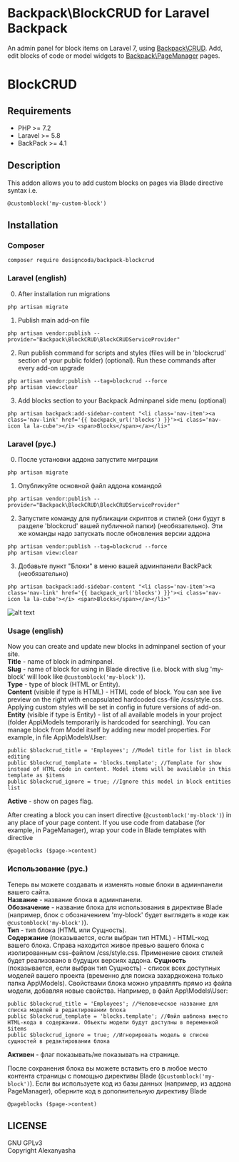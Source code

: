 # Backpack\BlockCRUD for Laravel Backpack

An admin panel for block items on Laravel 7, using [Backpack\CRUD](https://github.com/Laravel-Backpack/crud). Add, edit blocks of code or model widgets to [Backpack\PageManager](https://github.com/Laravel-Backpack/pagemanager) pages. 

# BlockCRUD

## Requirements
- PHP >= 7.2
- Laravel >= 5.8
- BackPack >= 4.1
 
## Description
This addon allows you to add custom blocks on pages via Blade directive syntax i.e.
```
@customblock('my-custom-block')
```


## Installation

### Composer
```
composer require designcoda/backpack-blockcrud
```

### Laravel (english)

0. After installation run migrations 
```
php artisan migrate
```

1. Publish main add-on file
```
php artisan vendor:publish --provider="Backpack\BlockCRUD\BlockCRUDServiceProvider"
```

2. Run publish command for scripts and styles (files will be in 'blockcrud' section of your public folder) (optional). Run these commands after every add-on upgrade
```
php artisan vendor:publish --tag=blockcrud --force
php artisan view:clear
```

3. Add blocks section to your Backpack Adminpanel side menu (optional)
```
php artisan backpack:add-sidebar-content "<li class='nav-item'><a class='nav-link' href='{{ backpack_url('blocks') }}'><i class='nav-icon la la-cube'></i> <span>Blocks</span></a></li>"
```


### Laravel (рус.)

0. После установки аддона запустите миграции 
```
php artisan migrate
```

1. Опубликуйте основной файл аддона командой
```
php artisan vendor:publish --provider="Backpack\BlockCRUD\BlockCRUDServiceProvider"
```

2. Запустите команду для публикации скриптов и стилей (они будут в разделе 'blockcrud' вашей публичной папки) (необязательно). Эти же команды надо запускать после обновления версии аддона  
```
php artisan vendor:publish --tag=blockcrud --force
php artisan view:clear
```

3. Добавьте пункт "Блоки" в меню вашей админпанели BackPack (необязательно)
```
php artisan backpack:add-sidebar-content "<li class='nav-item'><a class='nav-link' href='{{ backpack_url('blocks') }}'><i class='nav-icon la la-cube'></i> <span>Blocks</span></a></li>"
```  


![alt text](http://dl4.joxi.net/drive/2020/09/08/0003/2602/219690/90/ce45fd6f72.png "Live preview")  


### Usage (english)

Now you can create and update new blocks in adminpanel section of your site.  
**Title** - name of block in adminpanel.  
**Slug** - name of block for using in Blade directive (i.e. block with slug 'my-block' will look like `@customblock('my-block')`).  
**Type** - type of block (HTML or Entity).  
**Content** (visible if type is HTML) - HTML code of block. You can see live preview on the right with encapsulated hardcoded css-file /css/style.css. Applying custom styles will be set in config in future versions of add-on.  
**Entity** (visible if type is Entity) - list of all available models in your project (folder App\Models temporarily is hardcoded for searching). You can manage block from Model itself by adding new model properties. For example, in file App\Models\User:  
```
public $blockcrud_title = 'Employees'; //Model title for list in block editing
public $blockcrud_template = 'blocks.template'; //Template for show instead of HTML code in content. Model items will be available in this template as $items
public $blockcrud_ignore = true; //Ignore this model in block entities list
```
**Active** - show on pages flag.  

After creating a block you can insert directive (`@customblock('my-block')`) in any place of your page content. If you use code from database (for example, in PageManager), wrap your code in Blade templates with directive
```
@pageblocks ($page->content)
```


### Использование (рус.)

Теперь вы можете создавать и изменять новые блоки в админпанели вашего сайта.  
**Название** - название блока в админпанели.  
**Обозначение** - название блока для использования в директиве Blade (например, блок с обозначением 'my-block' будет выглядеть в коде как `@customblock('my-block')`).  
**Тип** - тип блока (HTML или Сущность).  
**Содержание** (показывается, если выбран тип HTML) - HTML-код вашего блока. Справа находится живое превью вашего блока с изолированным css-файлом /css/style.css. Применение своих стилей будет реализовано в будущих версиях аддона. 
**Сущность** (показывается, если выбран тип Сущность) - список всех доступных моделей вашего проекта (временно для поиска захардкожена только папка App\Models). Свойствами блока можно управлять прямо из файла модели, добавляя новые свойства. Например, в файл App\Models\User:  
```
public $blockcrud_title = 'Employees'; //Человеческое название для списка моделей в редактировании блока
public $blockcrud_template = 'blocks.template'; //Файл шаблона вместо HTML-кода в содержании. Объекты модели будут доступны в переменной $items
public $blockcrud_ignore = true; //Игнорировать модель в списке сущностей в редактировании блока
``` 
**Активен** - флаг показывать/не показывать на странице.  

После сохранения блока вы можете вставить его в любое место контента страницы с помощью директивы Blade (`@customblock('my-block')`). Если вы используете код из базы данных (например, из аддона PageManager), оберните код в дополнительную директиву Blade
```
@pageblocks ($page->content)
```



## LICENSE
GNU GPLv3  
Copyright Alexanyasha